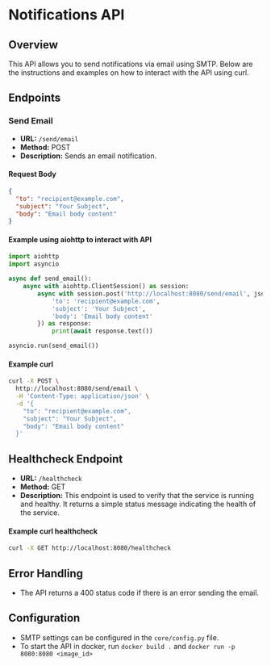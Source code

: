 # Notifications API

## Overview

This API allows you to send notifications via email using SMTP. Below are the instructions and examples on how to interact with the API using curl.

## Endpoints

### Send Email

- **URL:** `/send/email`
- **Method:** POST
- **Description:** Sends an email notification.

#### Request Body

```json
{
  "to": "recipient@example.com",
  "subject": "Your Subject",
  "body": "Email body content"
}
```

#### Example using aiohttp to interact with API

```python
import aiohttp
import asyncio

async def send_email():
    async with aiohttp.ClientSession() as session:
        async with session.post('http://localhost:8080/send/email', json={
            'to': 'recipient@example.com',
            'subject': 'Your Subject',
            'body': 'Email body content'
        }) as response:
            print(await response.text())

asyncio.run(send_email())
```

#### Example curl

```bash
curl -X POST \
  http://localhost:8080/send/email \
  -H 'Content-Type: application/json' \
  -d '{
    "to": "recipient@example.com",
    "subject": "Your Subject",
    "body": "Email body content"
  }'
```

## Healthcheck Endpoint

- **URL:** `/healthcheck`
- **Method:** GET
- **Description:** This endpoint is used to verify that the service is running and healthy. It returns a simple status message indicating the health of the service.

#### Example curl healthcheck

```bash
curl -X GET http://localhost:8080/healthcheck
```

## Error Handling

- The API returns a 400 status code if there is an error sending the email.

## Configuration

- SMTP settings can be configured in the `core/config.py` file.
- To start the API in docker, run `docker build .` and `docker run -p 8080:8080 <image_id>`
